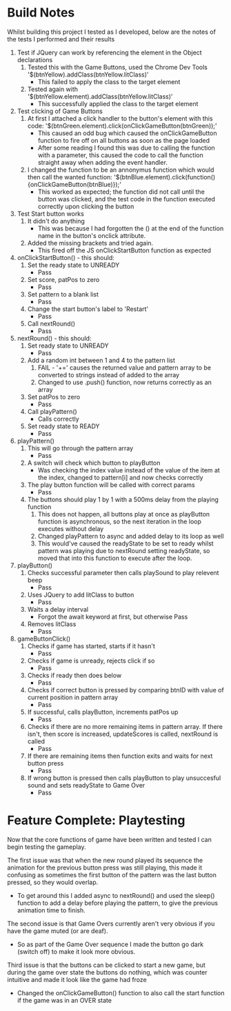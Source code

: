# Build Notes
Whilst building this project I tested as I developed, below are the notes of the tests I performed and their results

1. Test if JQuery can work by referencing the element in the Object declarations
    1. Tested this with the Game Buttons, used the Chrome Dev Tools '$(btnYellow).addClass(btnYellow.litClass)'
        - This failed to apply the class to the target element
    2. Tested again with '$(btnYellow.element).addClass(btnYellow.litClass)' 
        - This successfully applied the class to the target element
2. Test clicking of Game Buttons
    1. At first I attached a click handler to the button's element with this code: '$(btnGreen.element).click(onClickGameButton(btnGreen));'
        - This caused an odd bug which caused the onClickGameButton function to fire off on all buttons as soon as the page loaded
        - After some reading I found this was due to calling the function with a parameter, this caused the code to call the function straight away when adding the event handler.
    2. I changed the function to be an annonymus function which would then call the wanted function: '$(btnBlue.element).click(function(){onClickGameButton(btnBlue)});'
        - This worked as expected; the function did not call until the button was clicked, and the test code in the function executed correctly upon clicking the button
3. Test Start button works
    1. It didn't do anything
        - This was because I had forgotten the () at the end of the function name in the button's onclick attribute.    
    2. Added the missing brackets and tried again. 
        - This fired off the JS onClickStartButton function as expected
4. onClickStartButton() - this should:
    1. Set the ready state to UNREADY
        - Pass 
    2. Set score, patPos to zero
        - Pass
    3. Set pattern to a blank list
        - Pass
    4. Change the start button's label to 'Restart'
        - Pass
    5. Call nextRound()
        - Pass
5. nextRound() - this should:
    1. Set ready state to UNREADY
        - Pass
    2. Add a random int between 1 and 4 to the pattern list
        1. FAIL - '+=' causes the returned value and pattern array to be converted to strings instead of added to the array
        2. Changed to use .push() function, now returns correctly as an array
    3. Set patPos to zero
        - Pass
    4. Call playPattern()
        - Calls correctly
    5. Set ready state to READY
        - Pass
6. playPattern()
    1. This will go through the pattern array
        - Pass
    2. A switch will check which button to playButton
        - Was checking the index value instead of the value of the item at the index, changed to pattern[i] and now checks correctly
    3. The play button function will be called with correct params
        - Pass
    4. The buttons should play 1 by 1 with a 500ms delay from the playing function
        1. This does not happen, all buttons play at once as playButton function is asynchronous, so the next iteration in the loop executes without delay
        2. Changed playPattern to async and added delay to its loop as well
        3. This would've caused the readyState to be set to ready whilst pattern was playing due to nextRound setting readyState, so moved that into this function to execute after the loop.
7. playButton()
    1. Checks successful parameter then calls playSound to play relevent beep
        - Pass
    2. Uses JQuery to add litClass to button
        - Pass
    3. Waits a delay interval
        - Forgot the await keyword at first, but otherwise Pass
    4. Removes litClass
        - Pass
8. gameButtonClick()
    1. Checks if game has started, starts if it hasn't
        - Pass
    2. Checks if game is unready, rejects click if so
        - Pass
    3. Checks if ready then does below
        - Pass
    4. Checks if correct button is pressed by comparing btnID with value of current position in pattern array
        - Pass 
    5. If successful, calls playButton, increments patPos up
        - Pass
    6. Checks if there are no more remaining items in pattern array. If there isn't, then score is increased, updateScores is called, nextRound is called
        - Pass
    7. If there are remaining items then function exits and waits for next button press
        - Pass
    8. If wrong button is pressed then calls playButton to play unsuccesful sound and sets readyState to Game Over
        - Pass

# Feature Complete: Playtesting
Now that the core functions of game have been written and tested I can begin testing the gameplay.

The first issue was that when the new round played its sequence the animation for the previous button press was still playing, this made it confusing as sometimes the first button of the pattern was the last button pressed, so they would overlap.
- To get around this I added async to nextRound() and used the sleep() function to add a delay before playing the pattern, to give the previous animation time to finish. 

The second issue is that Game Overs currently aren't very obvious if you have the game muted (or are deaf).
- So as part of the Game Over sequence I made the button go dark (switch off) to make it look more obvious.

Third issue is that the buttons can be clicked to start a new game, but during the game over state the buttons do nothing, which was counter intuitive and made it look like the game had froze
- Changed the onClickGameButton() function to also call the start function if the game was in an OVER state